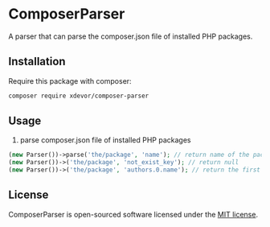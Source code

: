 # ComposerParser

A parser that can parse the composer.json file of installed PHP packages.

## Installation
Require this package with composer:
```bash
composer require xdevor/composer-parser
```

## Usage

1. parse composer.json file of installed PHP packages
```php
(new Parser())->parse('the/package', 'name'); // return name of the package
(new Parser())->('the/package', 'not_exist_key'); // return null
(new Parser())->('the/package', 'authors.0.name'); // return the first author name
```

## License

ComposerParser is open-sourced software licensed under the [MIT license](LICENSE.md).
